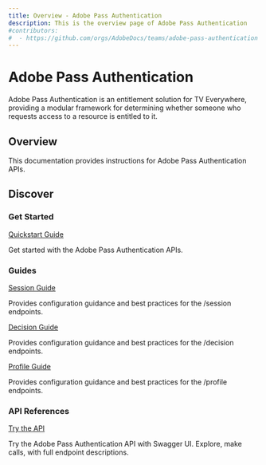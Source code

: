 ```yaml
---
title: Overview - Adobe Pass Authentication
description: This is the overview page of Adobe Pass Authentication
#contributors:
#  - https://github.com/orgs/AdobeDocs/teams/adobe-pass-authentication
---
```


<Hero slots="heading, text"/>

# Adobe Pass Authentication

Adobe Pass Authentication is an entitlement solution for TV Everywhere, providing a modular framework for determining 
whether someone who requests access to a resource is entitled to it.

<Resources slots="heading, links"/>

## Overview

This documentation provides instructions for Adobe Pass Authentication APIs.

## Discover

<DiscoverBlock width="100%" slots="heading, link, text"/>

### Get Started

[Quickstart Guide](guides/)

Get started with the Adobe Pass Authentication APIs.

<DiscoverBlock slots="heading, link, text"/>

### Guides

[Session Guide](guides/sessions/)

Provides configuration guidance and best practices for the /session endpoints.

<DiscoverBlock slots="link, text"/>

[Decision Guide](guides/decisions/)

Provides configuration guidance and best practices for the /decision endpoints.

<DiscoverBlock slots="link, text"/>

[Profile Guide](guides/profiles/)

Provides configuration guidance and best practices for the /profile endpoints.


<DiscoverBlock width="100%" slots="heading, link, text"/>

### API References

[Try the API](api/one_api/non_interactive)

Try the Adobe Pass Authentication API with Swagger UI. Explore, make calls, with full endpoint descriptions.